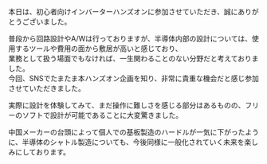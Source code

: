 本日は、初心者向けインバーターハンズオンに参加させていただき、誠にありがとうございました。  

普段から回路設計やA/Wは行っておりますが、半導体内部の設計については、使用するツールや費用の面から敷居が高いと感じており、  
業務として扱う場面でもなければ、一生関わることのない分野だと考えておりました。  
今回、SNSでたまたま本ハンズオン企画を知り、非常に貴重な機会だと感じ参加させていただきました。  

実際に設計を体験してみて、まだ操作に難しさを感じる部分はあるものの、フリーのソフトで設計が可能であることに大変驚きました。  

中国メーカーの台頭によって個人での基板製造のハードルが一気に下がったように、半導体のシャトル製造についても、今後同様に一般化されていく未来を楽しみにしております。